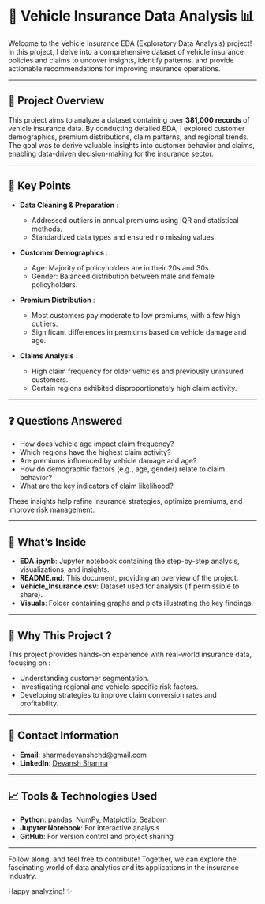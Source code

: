 # 🚗 Vehicle Insurance Data Analysis 📊

Welcome to the Vehicle Insurance EDA (Exploratory Data Analysis) project! In this project, I delve into a comprehensive dataset of vehicle insurance policies and claims to uncover insights, identify patterns, and provide actionable recommendations for improving insurance operations.

---

## 📌 Project Overview

This project aims to analyze a dataset containing over **381,000 records** of vehicle insurance data. By conducting detailed EDA, I explored customer demographics, premium distributions, claim patterns, and regional trends. The goal was to derive valuable insights into customer behavior and claims, enabling data-driven decision-making for the insurance sector.

---

## 🔑 Key Points

- **Data Cleaning & Preparation** :
  - Addressed outliers in annual premiums using IQR and statistical methods.
  - Standardized data types and ensured no missing values.

- **Customer Demographics** :
  - Age: Majority of policyholders are in their 20s and 30s.
  - Gender: Balanced distribution between male and female policyholders.

- **Premium Distribution** :
  - Most customers pay moderate to low premiums, with a few high outliers.
  - Significant differences in premiums based on vehicle damage and age.

- **Claims Analysis** :
  - High claim frequency for older vehicles and previously uninsured customers.
  - Certain regions exhibited disproportionately high claim activity.

---

## ❓ Questions Answered

- How does vehicle age impact claim frequency?
- Which regions have the highest claim activity?
- Are premiums influenced by vehicle damage and age?
- How do demographic factors (e.g., age, gender) relate to claim behavior?
- What are the key indicators of claim likelihood?

These insights help refine insurance strategies, optimize premiums, and improve risk management.

---

## 📂 What’s Inside

- **EDA.ipynb**: Jupyter notebook containing the step-by-step analysis, visualizations, and insights.
- **README.md**: This document, providing an overview of the project.
- **Vehicle_Insurance.csv**: Dataset used for analysis (if permissible to share).
- **Visuals**: Folder containing graphs and plots illustrating the key findings.

---

## 🌟 Why This Project ?

This project provides hands-on experience with real-world insurance data, focusing on :
- Understanding customer segmentation.
- Investigating regional and vehicle-specific risk factors.
- Developing strategies to improve claim conversion rates and profitability.

---

## 👤 Contact Information

- **Email**: sharmadevanshchd@gmail.com
- **LinkedIn**: [Devansh Sharma](https://www.linkedin.com/in/devansh-sharma-981a1a2a6/)

---

## 📈 Tools & Technologies Used

- **Python**: pandas, NumPy, Matplotlib, Seaborn
- **Jupyter Notebook**: For interactive analysis
- **GitHub**: For version control and project sharing

---

Follow along, and feel free to contribute! Together, we can explore the fascinating world of data analytics and its applications in the insurance industry.  

Happy analyzing! ✨


